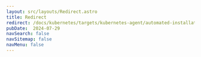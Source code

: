 ```yaml
---
layout: src/layouts/Redirect.astro
title: Redirect
redirect: /docs/kubernetes/targets/kubernetes-agent/automated-installation
pubDate:  2024-07-29
navSearch: false
navSitemap: false
navMenu: false
---
```

